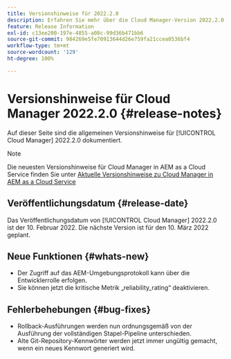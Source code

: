 ```yaml
---
title: Versionshinweise für 2022.2.0
description: Erfahren Sie mehr über die Cloud Manager-Version 2022.2.0.
feature: Release Information
exl-id: c13ee200-197e-4855-a08c-99d36b471bb6
source-git-commit: 984269e5fe70913644d26e759fa21ccea0536bf4
workflow-type: tm+mt
source-wordcount: '129'
ht-degree: 100%

---
```


# Versionshinweise für Cloud Manager 2022.2.0 {#release-notes}

Auf dieser Seite sind die allgemeinen Versionshinweise für [!UICONTROL Cloud Manager] 2022.2.0 dokumentiert.

>[!NOTE]
>
>Die neuesten Versionshinweise für Cloud Manager in AEM as a Cloud Service finden Sie unter [Aktuelle Versionshinweise zu Cloud Manager in AEM as a Cloud Service](https://experienceleague.adobe.com/de/docs/experience-manager-cloud-service/content/release-notes/cloud-manager/current)

## Veröffentlichungsdatum {#release-date}

Das Veröffentlichungsdatum von [!UICONTROL Cloud Manager] 2022.2.0 ist der 10. Februar 2022. Die nächste Version ist für den 10. März 2022 geplant.

## Neue Funktionen {#whats-new}

* Der Zugriff auf das AEM-Umgebungsprotokoll kann über die Entwicklerrolle erfolgen.
* Sie können jetzt die kritische Metrik „reliability_rating“ deaktivieren.

## Fehlerbehebungen {#bug-fixes}

* Rollback-Ausführungen werden nun ordnungsgemäß von der Ausführung der vollständigen Stapel-Pipeline unterschieden.
* Alte Git-Repository-Kennwörter werden jetzt immer ungültig gemacht, wenn ein neues Kennwort generiert wird.
